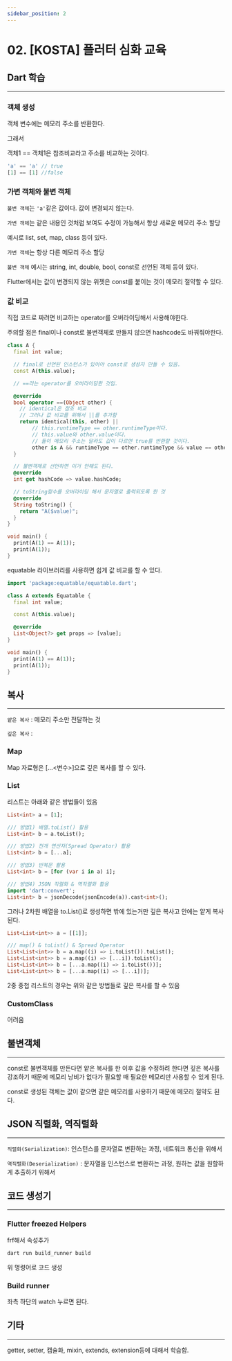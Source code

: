 ```yaml
---
sidebar_position: 2
---
```


# 02. [KOSTA] 플러터 심화 교육

## Dart 학습
---

### 객체 생성

객체 변수에는 메모리 주소를 반환한다.

그래서 

객체1 == 객체1은 참조비교라고 주소를 비교하는 것이다.

```dart
'a' == 'a' // true
[1] == [1] //false
```

### 가변 객체와 불변 객체

`불변 객체`는 `'a'`같은 값이다. 값이 변경되지 않는다.

`가변 객체`는 같은 내용인 것처럼 보여도 수정이 가능해서 항상 새로운 메모리 주소 할당

예시로 list, set, map, class 등이 있다.

`가변 객체`는 항상 다른 메모리 주소 할당

`불변 객체` 예시는 string, int, double, bool, const로 선언된 객체 등이 있다.


Flutter에서는 값이 변경되지 않는 위젯은 const를 붙이는 것이 메모리 절약할 수 있다.

### 값 비교

직접 코드로 짜려면 비교하는 operator를 오버라이딩해서 사용해야한다.

주의할 점은 final이나 const로 불변객체로 만들지 않으면 hashcode도 바꿔줘야한다.

```dart
class A {
  final int value;

  // final로 선언된 인스턴스가 있어야 const로 생성자 만들 수 있음.
  const A(this.value);

  // ==라는 operator를 오버라이딩한 것임.

  @override
  bool operator ==(Object other) {
    // identical은 참조 비교
    // 그러나 값 비교를 위해서 ||를 추가함
    return identical(this, other) ||
        // this.runtimeType == other.runtimeType이다.
        // this.value와 other.value이다.
        // 둘이 메모리 주소는 달라도 값이 다르면 true를 반환할 것이다.
        other is A && runtimeType == other.runtimeType && value == other.value;
  }

  // 불변객체로 선언하면 이거 안해도 된다.
  @override
  int get hashCode => value.hashCode;

  // toString함수를 오버라이딩 해서 문자열로 출력되도록 한 것
  @override
  String toString() {
    return "A($value)";
  }
}

void main() {
  print(A(1) == A(1));
  print(A(1));
}
```

equatable 라이브러리를 사용하면 쉽게 값 비교를 할 수 있다.

```dart
import 'package:equatable/equatable.dart';

class A extends Equatable {
  final int value;

  const A(this.value);

  @override
  List<Object?> get props => [value];
}

void main() {
  print(A(1) == A(1));
  print(A(1));
}
```



## 복사
---

`얕은 복사` : 메모리 주소만 전달하는 것


`깊은 복사` :

### Map

Map 자료형은 [...<변수>]으로 깊은 복사를 할 수 있다.

### List

리스트는 아래와 같은 방법들이 있음

```dart
List<int> a = [1];

/// 방법1) 배열.toList() 활용
List<int> b = a.toList();

/// 방법2) 전개 연산자(Spread Operator) 활용
List<int> b = [...a];

/// 방법3) 반복문 활용
List<int> b = [for (var i in a) i];

/// 방법4) JSON 직렬화 & 역직렬화 활용
import 'dart:convert';
List<int> b = jsonDecode(jsonEncode(a)).cast<int>();
```

그러나 2차원 배열을 to.List()로 생성하면 밖에 있는거만 깊은 복사고 안에는 얕게 복사된다.

```dart
List<List<int>> a = [[1]];

/// map() & toList() & Spread Operator
List<List<int>> b = a.map((i) => i.toList()).toList();
List<List<int>> b = a.map((i) => [...i]).toList();
List<List<int>> b = [...a.map((i) => i.toList())];
List<List<int>> b = [...a.map((i) => [...i])];
```

2중 중첩 리스트의 경우는 위와 같은 방법들로 깊은 복사를 할 수 있음


### CustomClass

어려움

## 불변객체
---

const로 불변객체를 만든다면 얕은 복사를 한 이후 값을 수정하려 한다면 깊은 복사를 강조하기 때문에 메모리 낭비가 없다가 필요할 때 필요한 메모리만 사용할 수 있게 된다.

const로 생성된 객체는 값이 같으면 같은 메모리를 사용하기 때문에 메모리 절약도 된다.


## JSON 직렬화, 역직렬화
---

`직렬화(Serialization)`: 인스턴스를 문자열로 변환하는 과정, 네트워크 통신을 위해서

`역직렬화(Deserialization)` : 문자열을 인스턴스로 변환하는 과정, 원하는 값을 원할하게 추출하기 위해서

## 코드 생성기
---

### Flutter freezed Helpers

frf해서 속성추가

```bash
dart run build_runner build
```

위 명령어로 코드 생성

### Build runner

좌측 하단의 watch 누르면 된다.

## 기타
---

getter, setter, 캡슐화, mixin, extends, extension등에 대해서 학습함.